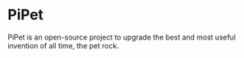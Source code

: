 # PiPet
PiPet is an open-source project to upgrade the best and most useful invention of all time, the pet rock.
